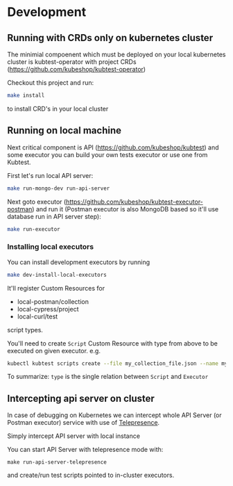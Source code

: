 # Development

## Running with CRDs only on kubernetes cluster

The minimial compoenent which must be deployed on your local kubernetes cluster is kubtest-operator with project CRDs (https://github.com/kubeshop/kubtest-operator)

Checkout this project and run: 
```sh
make install 
```
to install CRD's in your local cluster


## Running on local machine

Next critical component is API (https://github.com/kubeshop/kubtest) and some executor you can build your
own tests executor or use one from Kubtest. 

First let's run local API server:

```sh
make run-mongo-dev run-api-server
```

Next goto executor (https://github.com/kubeshop/kubtest-executor-postman) and run it 
(Postman executor is also MongoDB based so it'll use database run in API server step):

```sh
make run-executor
```

### Installing local executors

You can install development executors by running 

```sh
make dev-install-local-executors
```

It'll register Custom Resources for 

- local-postman/collection
- local-cypress/project
- local-curl/test

script types. 

You'll need to create `Script` Custom Resource with type from above to 
be executed on given executor. e.g. 

```sh
kubectl kubtest scripts create --file my_collection_file.json --name my-test-name --type local-postman/collection
```

To summarize: `type` is the single relation between `Script` and `Executor`

## Intercepting api server on cluster

In case of debugging on Kubernetes we can intercept whole API Server (or Postman executor) service 
with use of [Telepresence](https://telepresence.io).

Simply intercept API server with local instance

You can start API Server with telepresence mode with: 

```
make run-api-server-telepresence
```

and create/run test scripts pointed to in-cluster executors.
